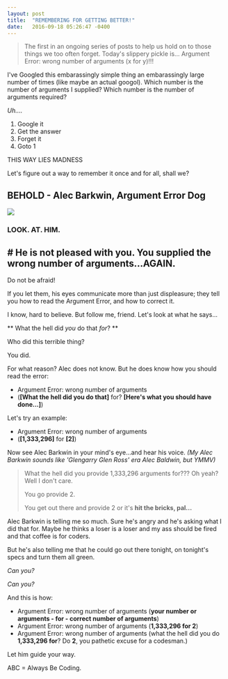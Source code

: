 ```yaml
---
layout: post
title:  "REMEMBERING FOR GETTING BETTER!"
date:   2016-09-18 05:26:47 -0400
---
```


> The first in an ongoing series of posts to help us hold on to those things we too often forget. Today's slippery pickle is...
Argument Error: wrong number of arguments (x for y)!!!

I've Googled this embarassingly simple thing an embarassingly large number of times (like maybe an actual googol).  Which number is the number of arguments I supplied?  Which number is the number of arguments required?

*Uh....*

1. Google it
2. Get the answer
3. Forget it
4. Goto 1

THIS WAY LIES MADNESS

Let's figure out a way to remember it once and for all, shall we?  

## BEHOLD - Alec Barkwin, Argument Error Dog ##

![](http://intheloose.com/wp-content/uploads/2014/07/23.jpg)

### LOOK. AT. HIM. ###

## # He is not pleased with you.  You supplied the wrong number of arguments...AGAIN. ### 

Do not be afraid!

If you let them, his eyes communicate more than just displeasure;  they tell you how to read the Argument Error, and  how to correct it.

I know, hard to believe.  But follow me, friend.  Let's look at what he says...

** What the hell did *you* do that *for*? **

 Who did this terrible thing?

You did.  

For what reason?  Alec does not know.  But he does know how you should read the error:

* Argument Error: wrong number of arguments 
* (**[What the hell did you do that]** for? **[Here's what you should have done...]**)

Let's try an example:

* Argument Error: wrong number of arguments 
* (**[1,333,296]** for **[2]**)

Now see Alec Barkwin in your mind's eye...and hear his voice.
*(My Alec Barkwin sounds like 'Glengarry Glen Ross' era Alec Baldwin, but YMMV)*

> What the hell did you provide 1,333,296 arguments for???  Oh yeah?  Well I don't care.
> 
> You go provide 2.
> 
> You get out there and provide 2 or it's **hit the bricks, pal...**

Alec Barkwin is telling me so much.  Sure he's angry and he's asking what I did that for.  Maybe he thinks a loser is a loser and my ass should be fired and that coffee is for coders.

But he's also telling me that he could go out there tonight, on tonight's specs and turn them all green.

*Can you?*

*Can you?*

And this is how:

* Argument Error: wrong number of arguments (**your number or arguments - for - correct number of arguments**)
* Argument Error: wrong number of arguments (**1,333,296 for 2**)
* Argument Error: wrong number of arguments (what the hell did you do **1,333,296 for**? Do **2**, you pathetic excuse for a codesman.)

Let him guide your way.  

ABC = Always Be Coding.
